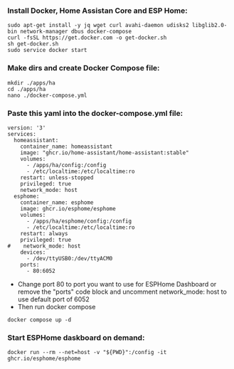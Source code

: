 ### Install Docker, Home Assistan Core and ESP Home:
```
sudo apt-get install -y jq wget curl avahi-daemon udisks2 libglib2.0-bin network-manager dbus docker-compose  
curl -fsSL https://get.docker.com -o get-docker.sh
sh get-docker.sh
sudo service docker start
```

### Make dirs and create Docker Compose file:
```
mkdir ./apps/ha 
cd ./apps/ha
nano ./docker-compose.yml
```

### Paste this yaml into the docker-compose.yml file:

```
version: '3'
services:
  homeassistant:
    container_name: homeassistant
    image: "ghcr.io/home-assistant/home-assistant:stable"
    volumes:
      - /apps/ha/config:/config
      - /etc/localtime:/etc/localtime:ro
    restart: unless-stopped
    privileged: true
    network_mode: host
  esphome:
    container_name: esphome
    image: ghcr.io/esphome/esphome
    volumes:
      - /apps/ha/esphome/config:/config
      - /etc/localtime:/etc/localtime:ro
    restart: always
    privileged: true
#    network_mode: host
    devices:
      - /dev/ttyUSB0:/dev/ttyACM0
    ports:
      - 80:6052
```
* Change port 80 to port you want to use for ESPHome Dashboard or remove the "ports" code block and uncomment network_mode: host to use default port of 6052
* Then run docker compose    

`docker compose up -d`

### Start ESPHome daskboard on demand:

`docker run --rm --net=host -v "${PWD}":/config -it ghcr.io/esphome/esphome`
